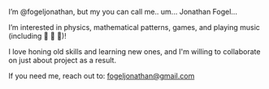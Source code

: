 I’m @fogeljonathan, but my you can call me.. um... Jonathan Fogel...

I’m interested in physics, mathematical patterns, games, and playing music (including :guitar: :violin: :saxophone:)!

I love honing old skills and learning new ones, and I'm willing to collaborate on just about project as a result.

If you need me, reach out to: fogeljonathan@gmail.com
